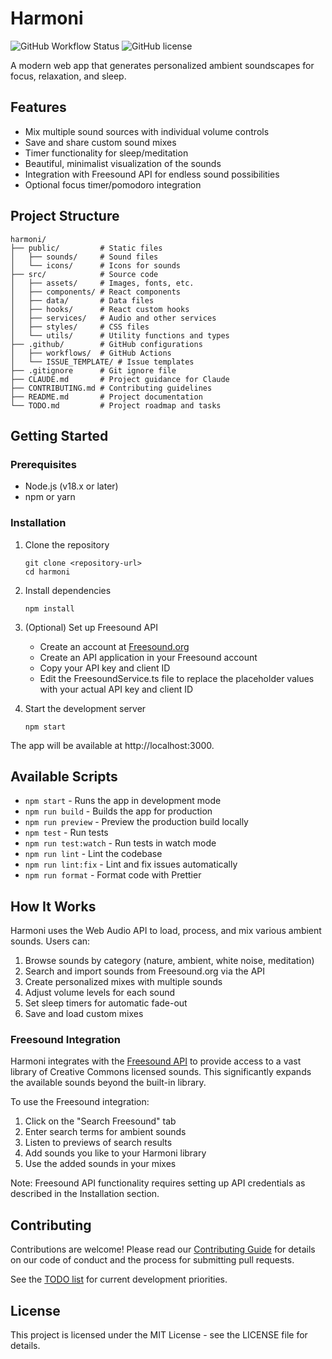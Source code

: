 # Harmoni

![GitHub Workflow Status](https://img.shields.io/github/actions/workflow/status/bfeeny/harmoni/ci.yml?branch=main)
![GitHub license](https://img.shields.io/github/license/bfeeny/harmoni)

A modern web app that generates personalized ambient soundscapes for focus, relaxation, and sleep.

## Features

- Mix multiple sound sources with individual volume controls
- Save and share custom sound mixes
- Timer functionality for sleep/meditation
- Beautiful, minimalist visualization of the sounds
- Integration with Freesound API for endless sound possibilities
- Optional focus timer/pomodoro integration

## Project Structure

```
harmoni/
├── public/         # Static files
│   ├── sounds/     # Sound files
│   └── icons/      # Icons for sounds
├── src/            # Source code
│   ├── assets/     # Images, fonts, etc.
│   ├── components/ # React components
│   ├── data/       # Data files
│   ├── hooks/      # React custom hooks
│   ├── services/   # Audio and other services
│   ├── styles/     # CSS files
│   └── utils/      # Utility functions and types
├── .github/        # GitHub configurations
│   ├── workflows/  # GitHub Actions
│   └── ISSUE_TEMPLATE/ # Issue templates
├── .gitignore      # Git ignore file
├── CLAUDE.md       # Project guidance for Claude
├── CONTRIBUTING.md # Contributing guidelines
├── README.md       # Project documentation
└── TODO.md         # Project roadmap and tasks
```

## Getting Started

### Prerequisites

- Node.js (v18.x or later)
- npm or yarn

### Installation

1. Clone the repository
   ```
   git clone <repository-url>
   cd harmoni
   ```

2. Install dependencies
   ```
   npm install
   ```

3. (Optional) Set up Freesound API
   - Create an account at [Freesound.org](https://freesound.org/)
   - Create an API application in your Freesound account
   - Copy your API key and client ID
   - Edit the FreesoundService.ts file to replace the placeholder values with your actual API key and client ID

4. Start the development server
   ```
   npm start
   ```

The app will be available at http://localhost:3000.

## Available Scripts

- `npm start` - Runs the app in development mode
- `npm run build` - Builds the app for production
- `npm run preview` - Preview the production build locally
- `npm test` - Run tests
- `npm run test:watch` - Run tests in watch mode
- `npm run lint` - Lint the codebase
- `npm run lint:fix` - Lint and fix issues automatically
- `npm run format` - Format code with Prettier

## How It Works

Harmoni uses the Web Audio API to load, process, and mix various ambient sounds. Users can:

1. Browse sounds by category (nature, ambient, white noise, meditation)
2. Search and import sounds from Freesound.org via the API
3. Create personalized mixes with multiple sounds
4. Adjust volume levels for each sound
5. Set sleep timers for automatic fade-out
6. Save and load custom mixes

### Freesound Integration

Harmoni integrates with the [Freesound API](https://freesound.org/docs/api/) to provide access to a vast library of Creative Commons licensed sounds. This significantly expands the available sounds beyond the built-in library.

To use the Freesound integration:

1. Click on the "Search Freesound" tab
2. Enter search terms for ambient sounds
3. Listen to previews of search results
4. Add sounds you like to your Harmoni library
5. Use the added sounds in your mixes

Note: Freesound API functionality requires setting up API credentials as described in the Installation section.

## Contributing

Contributions are welcome! Please read our [Contributing Guide](CONTRIBUTING.md) for details on our code of conduct and the process for submitting pull requests.

See the [TODO list](TODO.md) for current development priorities.

## License

This project is licensed under the MIT License - see the LICENSE file for details.